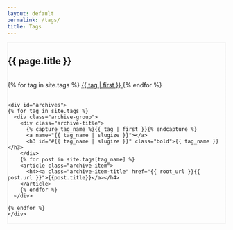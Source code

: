```yaml
---
layout: default
permalink: /tags/
title: Tags
---
```



<!-- Slider Start -->
<section id="tags-header">
</section>

<div class="post">
  <!-- Wrapper Start -->
  <section id="intro" style="border: 1px dotted #ddd;">
    <div class="tags-title">
      <h1>{{ page.title }}</h1>
    </div>
    <br>
    <div class="tag-cloud">
    {% for tag in site.tags %}
      <span style="font-size: {{ tag | last | size | times: 100 | divided_by: site.tags.size | plus: 70  }}%">
        <a href="#{{ tag | first | slugize }}">
          {{ tag | first }}
        </a>
      </span>
    {% endfor %}
    </div>
    <br>

    <div id="archives">
    {% for tag in site.tags %}
      <div class="archive-group">
        <div class="archive-title">
          {% capture tag_name %}{{ tag | first }}{% endcapture %}
          <a name="{{ tag_name | slugize }}"></a>
          <h3 id="#{{ tag_name | slugize }}" class="bold">{{ tag_name }}</h3>
        </div>
        {% for post in site.tags[tag_name] %}
        <article class="archive-item">
          <h4><a class="archive-item-title" href="{{ root_url }}{{ post.url }}">{{post.title}}</a></h4>
        </article>
        {% endfor %}
      </div>

    {% endfor %}
    </div>
  </section>
</div>
